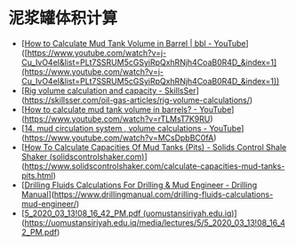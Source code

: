 # 泥浆罐体积计算

- [[How to Calculate Mud Tank Volume in Barrel | bbl - YouTube](https://www.youtube.com/watch?v=j-Cu_IvO4eI&list=PLt7SSRUM5cGSyiRpQxhRNjh4CoaB0R4D_&index=1)]([https://www.youtube.com/watch?v=j-Cu_IvO4eI&list=PLt7SSRUM5cGSyiRpQxhRNjh4CoaB0R4D_&index=1](https://www.youtube.com/watch?v=j-Cu_IvO4eI&list=PLt7SSRUM5cGSyiRpQxhRNjh4CoaB0R4D_&index=1))
- [[Rig volume calculation and capacity - SkillsSer](https://skillsser.com/oil-gas-articles/rig-volume-calculations/)](https://skillsser.com/oil-gas-articles/rig-volume-calculations/)
- [[How to calculate mud tank volume in barrels? - YouTube](https://www.youtube.com/watch?v=rTLMsT7K9RU)](https://www.youtube.com/watch?v=rTLMsT7K9RU)
- [[14. mud circulation system , volume calculations - YouTube](https://www.youtube.com/watch?v=MCsDpbBC0fA)](https://www.youtube.com/watch?v=MCsDpbBC0fA)
- [[How To Calculate Capacities Of Mud Tanks (Pits) - Solids Control Shale Shaker (solidscontrolshaker.com)](https://www.solidscontrolshaker.com/calculate-capacities-mud-tanks-pits.html)](https://www.solidscontrolshaker.com/calculate-capacities-mud-tanks-pits.html)
- [[Drilling Fluids Calculations For Drilling & Mud Engineer - Drilling Manual](https://www.drillingmanual.com/drilling-fluids-calculations-mud-engineer/)](https://www.drillingmanual.com/drilling-fluids-calculations-mud-engineer/)
- [[5_2020_03_13!08_16_42_PM.pdf (uomustansiriyah.edu.iq)](https://uomustansiriyah.edu.iq/media/lectures/5/5_2020_03_13!08_16_42_PM.pdf)](https://uomustansiriyah.edu.iq/media/lectures/5/5_2020_03_13!08_16_42_PM.pdf)

